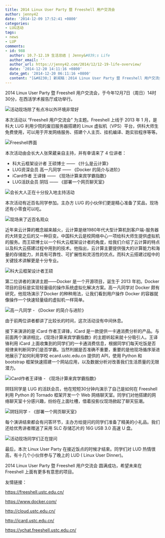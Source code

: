 ```yaml
---
title: 2014 Linux User Party 暨 Freeshell 用户交流会
author: jenny42
date: '2014-12-09 17:52:41 +0800'
categories:
- LUG活动
tags:
- news
- LUP
comments:
- id: 988
  author: 10.7-12.19 生活总结 | Jenny&#039;s Life
  author_email: ''
  author_url: https://jenny42.com/2014/12/12-19-life-overview/
  date: '2014-12-20 14:11:16 +0800'
  date_gmt: '2014-12-20 06:11:16 +0800'
  content: "[&#8230;] 新闻稿：2014 Linux User Party 暨 Freeshell 用户交流会 [&#8230;]"
---
```

2014 Linux User Party 暨 Freeshell 用户交流会，于今年12月7日（周日）14时30分，在西活学术报告厅成功举行。

![活动现场除了有点冷以外环境非常好](https://ftp.lug.ustc.edu.cn/wp-content/uploads/2014/12/QQ图片20141209181138.jpg)

本次活动以 “Freeshell 用户交流会” 为主题。Freeshell 上线于 2013 年 1 月，是科大 LUG 利用少院的废旧服务器搭建的 Linux 虚拟机（VPS）平台，供科大师生免费使用，可以用于开发网络服务、搭建个人主页、挂机编译、跑实验程序等等。

![Freeshell界面](https://ftp.lug.ustc.edu.cn/wp-content/uploads/2014/12/QQ图片20141209181500.jpg)

本次活动由会长大人张荣葳亲自主持，并有幸请来了 4 位讲者：

- 科大云框架设计者 王硕博士 —— 《什么是云计算》
- LUG资深会员 高一凡同学 —— 《Docker 的简介与进阶》
- iCard作者 王译锋 —— 《现场计算来宾学霸指数》
- LUG活跃会员 阴钰 —— 《部署一个网页聊天室》

![会长大人正在十分投入地主持活动](https://ftp.lug.ustc.edu.cn/wp-content/uploads/2014/12/QQ图片20141209181251.jpg)

本次活动有近百名同学参加。主办方 LUG 的小伙伴们更是精心准备了奖品，现场还有小零食可以吃。

![现场来了近百名观众](https://ftp.lug.ustc.edu.cn/wp-content/uploads/2014/12/QQ图片20141208220616.jpg)

近年来云计算的概念越来越火，云计算是继1980年代大型计算机到客户端-服务器的大转变之后的又一种巨变。中国科大云是校网络中心一项给科大师生提供虚拟机的服务。而王硕博士以一个科大云框架设计者的角度，给我们介绍了云计算的特点以及科大云搭建过程中用到的技术。他指出，云计算主要提供强大的计算能力和海量的存储能力，并具有可靠性、可扩展性和灵活性的优点。而科大云搭建过程中的关键技术讲解更是十分专业。

![科大云框架设计者王硕](https://ftp.lug.ustc.edu.cn/wp-content/uploads/2014/12/QQ图片20141209182018.jpg)

第二位讲者的演讲主题——Docker 是一个开源项目，诞生于 2013 年初。Docker 项目的目标是实现轻量级的操作系统虚拟化解决方案。高一凡同学对 Docker 颇有研究，他现场演示了Docker 的种种用法，让我们看到用户操作 Docker 的容器就像操作一个快速轻量级的虚拟机一样简单。

![高一凡同学 - 《Docker 的简介与进阶》](https://ftp.lug.ustc.edu.cn/wp-content/uploads/2014/12/QQ图片20141209182044.jpg)

由于前两位讲者都讲了比较长的时间，这次活动没有中间休息。

接下来演讲的是 iCard 作者王译锋，iCard 是一款提供一卡通消费分析的产品。与前面两个演讲相比，《现场计算来宾学霸指数》的主题听起来就十分吸引人。王译锋利用 iCard 上面收集到的同学们的一卡通消费信息，根据同学们每天吃饭是否规律来判断同学们是否学霸。当然判据是否准确不重要，重要的是他现场循序渐进地展示了如何利用学校 ecard.ustc.edu.cn 提供的 API，使用 Python 和 bootstrap 框架快速搭建一个网站应用，以及数据分析对改善我们生活质量的无限潜力。

![iCard作者王译锋 - 《现场计算来宾学霸指数》](https://ftp.lug.ustc.edu.cn/wp-content/uploads/2014/12/QQ图片20141209182106.jpg)

阴钰同学是 LUG 的活跃会员，他在短短30分钟内演示了自己是如何在 Freeshell 利用 Python 的 Tornado 框架开发一个 Web 网络聊天室。同学们对他搭建的网络聊天室十分感兴趣，纷纷在上面吐槽，借着投影仪现场掀起了聊天狂潮。

![阴钰同学 - 《部署一个网页聊天室》](https://ftp.lug.ustc.edu.cn/wp-content/uploads/2014/12/4-e1418120638556.jpg)

每个演讲结束都会有问答环节，主办方给提问的同学们准备了精美的小礼品。我们还给优秀讲者赠送了采用 SLC 存储芯片的 16G USB 3.0 高速 U 盘。

![活动现场同学们正在提问](https://ftp.lug.ustc.edu.cn/wp-content/uploads/2014/12/QQ图片20141209183242.jpg)

最后，本次 Linux User Party 在接近饭点的时候才结束。同学们对 LUD 热情很高，有十几个小伙伴参与了晚上的 LUD ( Linux User Dinner)。

2014 Linux User Party 暨 Freeshell 用户交流会 圆满成功，希望未来在 Freeshell 上面有更多有意思的项目。

友情链接：

https://freeshell.ustc.edu.cn/

https://www.docker.com/

http://cloud.ustc.edu.cn/

http://icard.ustc.edu.cn/

https://ychat.freeshell.ustc.edu.cn/
